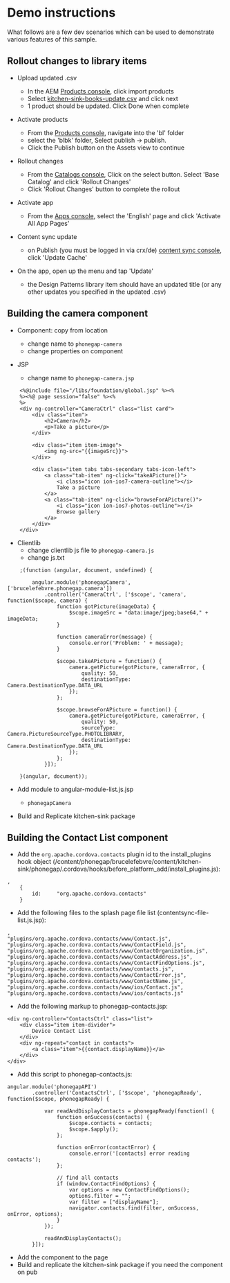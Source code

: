 Demo instructions
=================

What follows are a few dev scenarios which can be used to demonstrate various features of this sample.


Rollout changes to library items
--------------------------------

- Upload updated .csv
    - In the AEM [Products console](http://localhost:4502/aem/products.html/etc/commerce/products/kitchen_sink), click import products
    - Select [kitchen-sink-books-update.csv](blob/master/content/src/main/content/jcr_root/etc/commerce/products/kitchen-sink-books-update.csv) and click next
    - 1 product should be updated. Click Done when complete

- Activate products
    - From the [Products console](http://localhost:4502/aem/products.html/etc/commerce/products/kitchen_sink), navigate into the 'bl' folder
    - select the 'blbk' folder, Select publish -> publish.
    - Click the Publish button on the Assets view to continue

- Rollout changes
    - From the [Catalogs console](http://localhost:4502/aem/catalogs.html/content/catalogs/kitchen-sink), Click on the select button. Select 'Base Catalog' and click 'Rollout Changes'
    - Click 'Rollout Changes' button to complete the rollout

- Activate app
    - From the [Apps console](http://localhost:4502/aem/apps.html/content/phonegap/brucelefebvre/apps/kitchen-sink), select the 'English' page and click 'Activate All App Pages'

- Content sync update
    - on Publish (you must be logged in via crx/de) [content sync console](http://localhost:4503/libs/cq/contentsync/content/console.html), click 'Update Cache'

- On the app, open up the menu and tap 'Update'
    - the Design Patterns library item should have an updated title (or any other updates you specified in the updated .csv)


Building the camera component
-----------------------------

- Component: copy from location
    - change name to `phonegap-camera`
    - change properties on component

- JSP 
    - change name to `phonegap-camera.jsp`

```
    <%@include file="/libs/foundation/global.jsp" %><%
    %><%@ page session="false" %><%
    %>
    <div ng-controller="CameraCtrl" class="list card">
        <div class="item">
            <h2>Camera</h2>
            <p>Take a picture</p>
        </div>
        
        <div class="item item-image">
            <img ng-src="{{imageSrc}}">
        </div>
        
        <div class="item tabs tabs-secondary tabs-icon-left">
            <a class="tab-item" ng-click="takeAPicture()">
                <i class="icon ion-ios7-camera-outline"></i>
                Take a picture
            </a>
            <a class="tab-item" ng-click="browseForAPicture()">
                <i class="icon ion-ios7-photos-outline"></i>
                Browse gallery
            </a>
        </div>
    </div>
```

- Clientlib
    - change clientlib js file to `phonegap-camera.js`
    - change js.txt

```
    ;(function (angular, document, undefined) {

        angular.module('phonegapCamera', ['brucelefebvre.phonegap.camera'])
            .controller('CameraCtrl', ['$scope', 'camera', function($scope, camera) {
                function gotPicture(imageData) {
                    $scope.imageSrc = "data:image/jpeg;base64," + imageData;
                }

                function cameraError(message) {
                    console.error('Problem: ' + message);
                }

                $scope.takeAPicture = function() {
                    camera.getPicture(gotPicture, cameraError, {
                        quality: 50,
                        destinationType: Camera.DestinationType.DATA_URL
                    });
                };

                $scope.browseForAPicture = function() {
                    camera.getPicture(gotPicture, cameraError, {
                        quality: 50,
                        sourceType: Camera.PictureSourceType.PHOTOLIBRARY,
                        destinationType: Camera.DestinationType.DATA_URL
                    });
                };
            }]);

    }(angular, document));
```

- Add module to angular-module-list.js.jsp
    - `phonegapCamera`


- Build and Replicate kitchen-sink package


Building the Contact List component
-----------------------------

- Add the `org.apache.cordova.contacts` plugin id to the install_plugins hook object (/content/phonegap/brucelefebvre/content/kitchen-sink/phonegap/.cordova/hooks/before_platform_add/install_plugins.js):
```
,
    {
        id:     "org.apache.cordova.contacts"
    }
```

- Add the following files to the splash page file list (contentsync-file-list.js.jsp):
```
,
"plugins/org.apache.cordova.contacts/www/Contact.js",
"plugins/org.apache.cordova.contacts/www/ContactField.js",
"plugins/org.apache.cordova.contacts/www/ContactOrganization.js",
"plugins/org.apache.cordova.contacts/www/ContactAddress.js",
"plugins/org.apache.cordova.contacts/www/ContactFindOptions.js",
"plugins/org.apache.cordova.contacts/www/contacts.js",
"plugins/org.apache.cordova.contacts/www/ContactError.js",
"plugins/org.apache.cordova.contacts/www/ContactName.js",
"plugins/org.apache.cordova.contacts/www/ios/Contact.js",
"plugins/org.apache.cordova.contacts/www/ios/contacts.js"
```

- Add the following markup to phonegap-contacts.jsp:
```
<div ng-controller="ContactsCtrl" class="list">
    <div class="item item-divider">
        Device Contact List
    </div>
    <div ng-repeat="contact in contacts">
        <a class="item">{{contact.displayName}}</a>
    </div>
</div>
```

- Add this script to phonegap-contacts.js:
```
angular.module('phonegapAPI')
        .controller('ContactsCtrl', ['$scope', 'phonegapReady', function($scope, phonegapReady) {
            
            var readAndDisplayContacts = phonegapReady(function() {
                function onSuccess(contacts) {
                    $scope.contacts = contacts;
                    $scope.$apply();
                };

                function onError(contactError) {
                    console.error('[contacts] error reading contacts');
                };

                // find all contacts
                if (window.ContactFindOptions) {
                    var options = new ContactFindOptions();
                    options.filter = "";
                    var filter = ["displayName"];
                    navigator.contacts.find(filter, onSuccess, onError, options);
                }
            });

            readAndDisplayContacts();
        }]);
```

- Add the component to the page
- Build and replicate the kitchen-sink package if you need the component on pub

